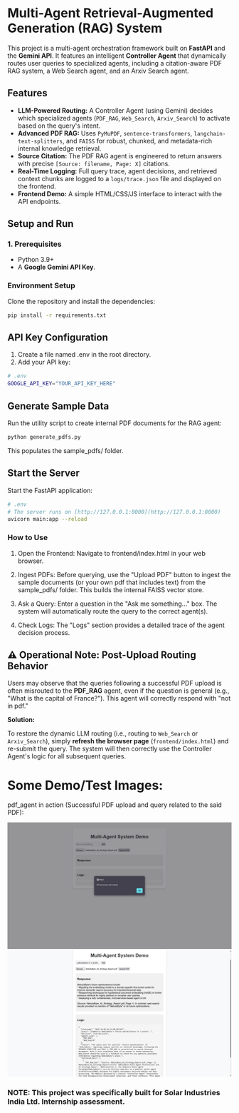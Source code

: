 # Multi-Agent Retrieval-Augmented Generation (RAG) System

This project is a multi-agent orchestration framework built on **FastAPI** and the **Gemini API**. It features an intelligent **Controller Agent** that dynamically routes user queries to specialized agents, including a citation-aware PDF RAG system, a Web Search agent, and an Arxiv Search agent.

## Features

- **LLM-Powered Routing:** A Controller Agent (using Gemini) decides which specialized agents (`PDF_RAG`, `Web_Search`, `Arxiv_Search`) to activate based on the query's intent.
- **Advanced PDF RAG:** Uses `PyMuPDF`, `sentence-transformers`, `langchain-text-splitters`, and `FAISS` for robust, chunked, and metadata-rich internal knowledge retrieval.
- **Source Citation:** The PDF RAG agent is engineered to return answers with precise `[Source: filename, Page: X]` citations.
- **Real-Time Logging:** Full query trace, agent decisions, and retrieved context chunks are logged to a `logs/trace.json` file and displayed on the frontend.
- **Frontend Demo:** A simple HTML/CSS/JS interface to interact with the API endpoints.

## Setup and Run

### 1. Prerequisites

- Python 3.9+
- A **Google Gemini API Key**.

### Environment Setup

Clone the repository and install the dependencies:

```bash
pip install -r requirements.txt
```

##  API Key Configuration

1. Create a file named .env in the root directory.
2. Add your API key:
```bash
# .env
GOOGLE_API_KEY="YOUR_API_KEY_HERE"
```
## Generate Sample Data

Run the utility script to create internal PDF documents for the RAG agent:
```bash
python generate_pdfs.py
```
This populates the sample_pdfs/ folder.

## Start the Server

Start the FastAPI application:
```bash
# .env
# The server runs on [http://127.0.0.1:8000](http://127.0.0.1:8000)
uvicorn main:app --reload
```

###  How to Use

1. Open the Frontend: Navigate to frontend/index.html in your web browser.

2. Ingest PDFs: Before querying, use the "Upload PDF" button to ingest the sample documents (or your own pdf that includes text) from the sample_pdfs/ folder. This builds the internal FAISS vector store.

3. Ask a Query: Enter a question in the "Ask me something..." box. The system will automatically route the query to the correct agent(s).

4. Check Logs: The "Logs" section provides a detailed trace of the agent decision process.

## ⚠️ Operational Note: Post-Upload Routing Behavior

Users may observe that the queries following a successful PDF upload is often misrouted to the **PDF_RAG** agent, even if the question is general (e.g., "What is the capital of France?"). This agent will correctly respond with "not in pdf."

**Solution:**

To restore the dynamic LLM routing (i.e., routing to `Web_Search` or `Arxiv_Search`), simply **refresh the browser page** (`frontend/index.html`) and re-submit the query. The system will then correctly use the Controller Agent's logic for all subsequent queries.

# Some Demo/Test Images:

pdf_agent in action (Successful PDF upload and query related to the said PDF):

![PDF-Agent System Demo Screenshot](assets/pdfdemo1.png)
![PDF-Agent System Demo Screenshot](assets/pdfdemo2.png)


### NOTE: This project was specifically built for Solar Industries India Ltd. Internship assessment.